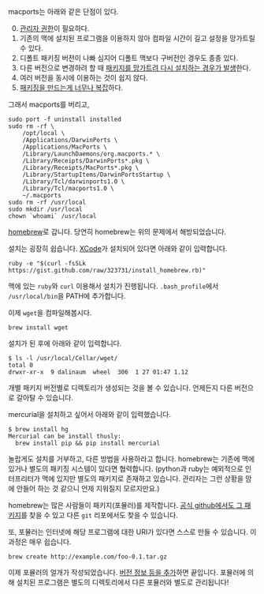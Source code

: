 macports는 아래와 같은 단점이 있다.

0. [관리자 권한](http://guide.macports.org/#using.port)이 필요하다.
1. 기존의 맥에 설치된 프로그램을 이용하지 않아 컴파일 시간이 길고 설정을 망가트릴 수 있다.
2. 디폴트 패키징 버전이 나빠 심지어 디폴트 맥보다 구버전인 경우도 종종 있다.
3. 다른 버전으로 변경하려 할 때 [패키지를 망가트려 다시 설치하는 경우가 발생](http://dalinaum-kr.tumblr.com/post/2756330737/why-old-perl-in-macports)한다.
4. 여러 버전을 동시에 이용하는 것이 쉽지 않다.
5. [패키징을 만드는게 너무나 복잡](http://guide.macports.org/#development.creating-portfile)하다.

그래서 macports를 버리고,

    sudo port -f uninstall installed
    sudo rm -rf \
        /opt/local \
        /Applications/DarwinPorts \
        /Applications/MacPorts \
        /Library/LaunchDaemons/org.macports.* \
        /Library/Receipts/DarwinPorts*.pkg \
        /Library/Receipts/MacPorts*.pkg \
        /Library/StartupItems/DarwinPortsStartup \
        /Library/Tcl/darwinports1.0 \
        /Library/Tcl/macports1.0 \
        ~/.macports
    sudo rm -rf /usr/local
    sudo mkdir /usr/local
    chown `whoami` /usr/local

[homebrew](http://mxcl.github.com/homebrew/)로 갑니다. 당연히 homebrew는 위의 문제에서 해방되었습니다.

설치는 굉장히 쉽습니다. [XCode](https://connect.apple.com/)가 설치되어 있다면 아래와 같이 입력합니다.

    ruby -e "$(curl -fsSLk https://gist.github.com/raw/323731/install_homebrew.rb)"

맥에 있는 `ruby`와 `curl` 이용해서 설치가 진행됩니다. `.bash_profile`에서 `/usr/local/bin`을 PATH에 추가합니다.

이제 `wget`을 컴파일해봅시다.

    brew install wget

설치가 된 후에 아래와 같이 입력합니다.

    $ ls -l /usr/local/Cellar/wget/ 
    total 0
    drwxr-xr-x  9 dalinaum  wheel  306  1 27 01:47 1.12

개별 패키지 버전별로 디렉토리가 생성되는 것을 볼 수 있습니다. 언제든지 다른 버전으로 갈아탈 수 있습니다.

mercurial을 설치하고 싶어서 아래와 같이 입력했습니다.

    $ brew install hg
    Mercurial can be install thusly:
      brew install pip && pip install mercurial

놀랍게도 설치를 거부하고, 다른 방법을 사용하라고 합니다. homebrew는 기존에 맥에 있거나 별도의 패키징 시스템이 있다면 협력합니다. (python과 ruby는 예외적으로 인터프리터가 맥에 있지만 별도의 패키지로 존재하고 있습니다. 관리자는 그런 상황을 맘에 안들어 하는 것 같으니 언제 지워질지 모르지만요.)

homebrew는 많은 사람들이 패키지(포뮬러)를 제작합니다. [공식 github에서도 그 패키지](https://github.com/mxcl/homebrew/pulls)를 찾을 수 있고 다른 `git` 리포에서도 찾을 수 있습니다.

또, 포뮬러는 인터넷에 해당 프로그램에 대한 URI가 있다면 스스로 만들 수 있습니다. 이 과정은 매우 쉽습니다.

    brew create http://example.com/foo-0.1.tar.gz

이제 포뮬러의 얼개가 작성되었습니다. [버전 정보 등을 추가](https://github.com/mxcl/homebrew/wiki/Formula-Cookbook)하면 끝입니다. 포뮬러에 의해 설치된 프로그램은 별도의 디렉토리에서 다른 포뮬러와 별도로 관리됩니다!